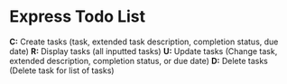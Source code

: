 # Express Todo List

**C:** Create tasks (task, extended task description, completion status, due date)
**R:** Display tasks (all inputted tasks)
**U:** Update tasks (Change task, extended description, completion status, or due date)
**D:** Delete tasks (Delete task for list of tasks)
